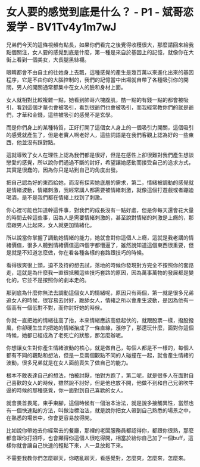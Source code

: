 # 女人要的感觉到底是什么？ - P1 - 斌哥恋爱学 - BV1Tv4y1m7wJ

兄弟們今天的這條視頻有點長，如果你們看完之後覺得收穫很大，那麼請回來給我點個關注，女人要的感覺到底是什麼，第一種是來自於基因上的記憶，就像你在大街上看到一個美女，大長腿黑絲襪。

眼睛都會不由自主的往她身上去飄，這種感覺的產生是幾百萬以來進化出來的基因程序，它是不由你的大腦控制的，我們的記憶當中出場就自帶了各種吸引你的開關，男人的開關通常都集中在女人的臉和身材上面。

女人就相對比較複雜一點，她看到帥哥六塊腹肌，酷一點的有錢一點的都會被吸引，看到這個才華也會被吸引，看到很爺們也會被吸引，而我經常教你們的就是爺們，才華和金錢，這些被吸引的感覺不是玄學。

而是你們身上的某種特質，正好打開了這個女人身上的一個吸引力開關，這個吸引的感覺就產生了，但是老實人啊老好人，這些詞語是在我們客觀上認為好的一些東西，他並沒有踩對點。

這就導致了女人在理性上認為我們都是很好，但是在感性上卻很難對我們產生想談戀愛的感覺，所以說你們通過不斷的討好，希望讓她感動而接受自己的追求方式，其實是很蠢的，因為你只是站到自己的角度出發。

把自己認為好的東西給她，而沒有探索她底層的需求，第二，情緒被調動的感覺就是情緒波動，情緒刺激，我經常講人都需要被情緒刺激，就像這個打遊戲或者蹦迪喝酒，是不是我們都在情緒上找到了刺激。

你心裡可能也知道幹這件事，對我們的成長沒有一點好處，但是你每天還會花大量的時間去幹這些事，因為人是需要情緒刺激的，甚至說對情緒的刺激是上癮的，那麼跟男人比起來，女人就更加情緒化。

所以說當你掌握了調動她情緒的能力，她就會對你這個人上癮，這就是我老講的情緒價值，很多人聽到情緒價值這四個字都懵逼了，雖然說知道這個東西很重要，但是就是不知道怎麼做，你在看各種各樣的套路跟技巧的時候。

看得很爽很上頭，迫不及待的想去試，落地的時候你發現對方完全不按照你的套路走，這就是為什麼我一直很抵觸這些技巧套路的原因，因為萬事萬物的發展都是變化的，它並不是按照你的劇本走的。

那到底為什麼你無法去調動這個女人的情緒呢，原因只有兩個，第一就是很多兄弟追女人的時候，很容易去討好，跪舔女人，情緒之所以會產生波動，是因為他有一個高有一個低對不對，而你討好她的時候。

你就一直把她的情緒往高了抬，本來情緒應該高低起伏的，就跟股票一樣，撥股撥風，你卻硬生生的把她的情緒抬成了一條直線，漲停了，那還玩什麼，面對你這個時候，她都已經成為了老死亡的狀態，那怎麼辦呢。

你想讓女生對你產生情緒波動的核心，就是做自己，每個人都是不一樣的，每個人都有不同的觀點和想法，但是一旦兩個觀點不同的人碰撞在一起，就會產生情緒的波動，很多兄弟就是在女人面前喪失了做自己的能力。

根本不敢表達自己的想法，怕被討厭，怕對方跑了，第二呢，就是很多人在面對自己喜歡的女人的時候，雖然說不討好，但是他也放不開，他做不到和自己兄弟吹牛逼的時候的那種感覺，你一面對到自己喜歡的女人。

就會畏首畏尾，束手束腳，這個時候有一個治本治法，就是說多接觸異性，當然也有一個快速點的方法，叫做治標治法，就是說你把女人帶到自己熟悉的場景之中，在熟悉的場景中，你會更容易放得開。

比如說你帶她去你經常去的餐廳，那裡的老闆服務員都認得你，都跟你很熟，那麼都會跟你打招呼，也會顯得你這個人很吃得開，相當於給你自己加了一個buff，這樣你就會讓自己快速的輕鬆下來，人一旦放鬆下來。

不需要我教你們怎麼聊天，你瞎亂聊天，看感覺對，怎麼爽，怎麼來，怎麼來。